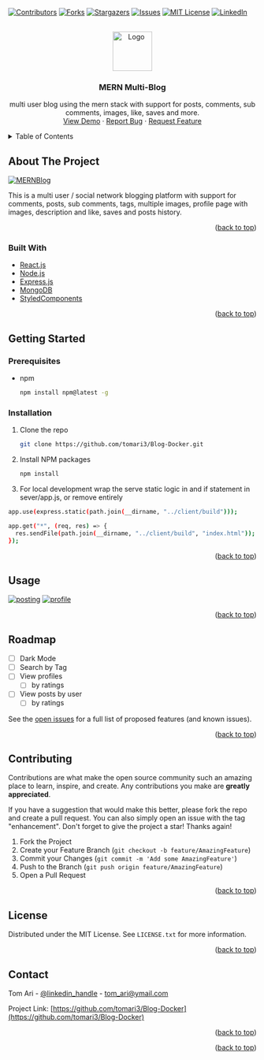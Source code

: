 <div id="top"></div>

[![Contributors][contributors-shield]][contributors-url]
[![Forks][forks-shield]][forks-url]
[![Stargazers][stars-shield]][stars-url]
[![Issues][issues-shield]][issues-url]
[![MIT License][license-shield]][license-url]
[![LinkedIn][linkedin-shield]][linkedin-url]

<!-- PROJECT LOGO -->
<br />
<div align="center">
  <a href="https://github.com/tomari3/Blog-Docker">
    <img src="images/logo.png" alt="Logo" width="80" height="80">
  </a>

<h3 align="center">MERN Multi-Blog</h3>

  <p align="center">
    multi user blog using the mern stack with support for posts, comments, sub comments, images, like, saves and more.
    <br />
    <a href="https://mern-blog-2.herokuapp.com/#/">View Demo</a>
    ·
    <a href="https://github.com/tomari3/Blog-Docker/issues">Report Bug</a>
    ·
    <a href="https://github.com/tomari3/Blog-Docker/issues">Request Feature</a>
  </p>
</div>

<!-- TABLE OF CONTENTS -->
<details>
  <summary>Table of Contents</summary>
  <ol>
    <li>
      <a href="#about-the-project">About The Project</a>
      <ul>
        <li><a href="#built-with">Built With</a></li>
      </ul>
    </li>
    <li>
      <a href="#getting-started">Getting Started</a>
      <ul>
        <li><a href="#prerequisites">Prerequisites</a></li>
        <li><a href="#installation">Installation</a></li>
      </ul>
    </li>
    <li><a href="#usage">Usage</a></li>
    <li><a href="#roadmap">Roadmap</a></li>
    <li><a href="#contributing">Contributing</a></li>
    <li><a href="#license">License</a></li>
    <li><a href="#contact">Contact</a></li>
    <li><a href="#acknowledgments">Acknowledgments</a></li>
  </ol>
</details>

<!-- ABOUT THE PROJECT -->

## About The Project

[![MERNBlog][product-screenshot]](https://imgur.com/a/qhZaiEg)

This is a multi user / social network blogging platform with support for comments, posts, sub comments, tags, multiple images, profile page with images, description and like, saves and posts history.

<p align="right">(<a href="#top">back to top</a>)</p>

### Built With

- [React.js](https://reactjs.org/)
- [Node.js](https://nodejs.org/)
- [Express.js](https://expressjs.com/)
- [MongoDB](https://www.mongodb.com/)
- [StyledComponents](https://styled-components.com/)

<p align="right">(<a href="#top">back to top</a>)</p>

<!-- GETTING STARTED -->

## Getting Started

### Prerequisites

- npm
  ```sh
  npm install npm@latest -g
  ```

### Installation

1. Clone the repo
   ```sh
   git clone https://github.com/tomari3/Blog-Docker.git
   ```
2. Install NPM packages
   ```sh
   npm install
   ```
3. For local development wrap the serve static logic in and if statement in sever/app.js, or remove entirely

```sh
app.use(express.static(path.join(__dirname, "../client/build")));

app.get("*", (req, res) => {
  res.sendFile(path.join(__dirname, "../client/build", "index.html"));
});
```

<p align="right">(<a href="#top">back to top</a>)</p>

<!-- USAGE EXAMPLES -->

## Usage

[![posting][product-screenshot]](https://imgur.com/YP3Mp0c)
[![profile][product-screenshot]](https://imgur.com/3MLYo2M)

<p align="right">(<a href="#top">back to top</a>)</p>

<!-- ROADMAP -->

## Roadmap

- [ ] Dark Mode
- [ ] Search by Tag
- [ ] View profiles
  - [ ] by ratings
- [ ] View posts by user
  - [ ] by ratings

See the [open issues](https://github.com/tomari3/Blog-Docker/issues) for a full list of proposed features (and known issues).

<p align="right">(<a href="#top">back to top</a>)</p>

<!-- CONTRIBUTING -->

## Contributing

Contributions are what make the open source community such an amazing place to learn, inspire, and create. Any contributions you make are **greatly appreciated**.

If you have a suggestion that would make this better, please fork the repo and create a pull request. You can also simply open an issue with the tag "enhancement".
Don't forget to give the project a star! Thanks again!

1. Fork the Project
2. Create your Feature Branch (`git checkout -b feature/AmazingFeature`)
3. Commit your Changes (`git commit -m 'Add some AmazingFeature'`)
4. Push to the Branch (`git push origin feature/AmazingFeature`)
5. Open a Pull Request

<p align="right">(<a href="#top">back to top</a>)</p>

<!-- LICENSE -->

## License

Distributed under the MIT License. See `LICENSE.txt` for more information.

<p align="right">(<a href="#top">back to top</a>)</p>

<!-- CONTACT -->

## Contact

Tom Ari - [@linkedin_handle](https://www.linkedin.com/in/tom-ari-72034122a/) - tom_ari@ymail.com

Project Link: [https://github.com/tomari3/Blog-Docker](https://github.com/tomari3/Blog-Docker)

<p align="right">(<a href="#top">back to top</a>)</p>

<!-- ACKNOWLEDGMENTS -->
<!-- ## Acknowledgments

* []()
* []()
* []() -->

<p align="right">(<a href="#top">back to top</a>)</p>

<!-- MARKDOWN LINKS & IMAGES -->
<!-- https://www.markdownguide.org/basic-syntax/#reference-style-links -->

[contributors-shield]: https://img.shields.io/github/contributors/tomari3/Blog-Docker.svg?style=for-the-badge
[contributors-url]: https://github.com/tomari3/Blog-Docker/graphs/contributors
[forks-shield]: https://img.shields.io/github/forks/tomari3/Blog-Docker.svg?style=for-the-badge
[forks-url]: https://github.com/tomari3/Blog-Docker/network/members
[stars-shield]: https://img.shields.io/github/stars/tomari3/Blog-Docker.svg?style=for-the-badge
[stars-url]: https://github.com/tomari3/Blog-Docker/stargazers
[issues-shield]: https://img.shields.io/github/issues/tomari3/Blog-Docker.svg?style=for-the-badge
[issues-url]: https://github.com/tomari3/Blog-Docker/issues
[license-shield]: https://img.shields.io/github/license/tomari3/Blog-Docker.svg?style=for-the-badge
[license-url]: https://github.com/tomari3/Blog-Docker/blob/master/LICENSE.txt
[linkedin-shield]: https://img.shields.io/badge/-LinkedIn-black.svg?style=for-the-badge&logo=linkedin&colorB=555
[linkedin-url]: https://www.linkedin.com/in/tom-ari-72034122a/
[product-screenshot]: https://imgur.com/3MLYo2M
